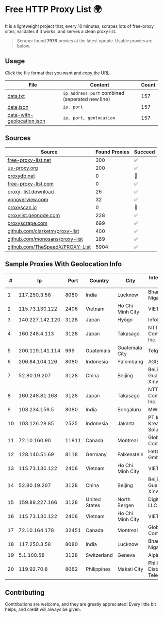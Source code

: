 
# Free HTTP Proxy List 🌍

It is a lightweight project that, every 10 minutes, scrapes lots of free-proxy sites, validates if it works, and serves a clean proxy list.


> Scraper found **7978** proxies at the latest update. Usable proxies are below.

## Usage

Click the file format that you want and copy the URL.


|File|Content|Count|
|----|-------|-----|
|[data.txt](https://raw.githubusercontent.com/themiralay/Proxy-List-World/master/data.txt)|`ip_address:port` combined (seperated new line)|157|
|[data.json](https://raw.githubusercontent.com/themiralay/Proxy-List-World/master/data.json)|`ip, port`|157|
|[data-with-geolocation.json](https://raw.githubusercontent.com/themiralay/Proxy-List-World/master/data-with-geolocation.json)|`ip, port, geolocation`|157|

## Sources

|Source|Found Proxies|Succeed|
|------|-------------|-------|
|[free-proxy-list.net](https://free-proxy-list.net)|300|✅|
|[us-proxy.org](https://www.us-proxy.org)|200|✅|
|[proxydb.net](http://proxydb.net)|0|🚫|
|[free-proxy-list.com](https://free-proxy-list.com/?page=&port=&type%5B%5D=http&type%5B%5D=https&up_time=0&search=Search)|0|✅|
|[proxy-list.download](https://www.proxy-list.download/HTTP)|26|✅|
|[vpnoverview.com](https://vpnoverview.com/privacy/anonymous-browsing/free-proxy-servers)|32|✅|
|[proxyscan.io](https://www.proxyscan.io)|0|🚫|
|[proxylist.geonode.com](https://proxylist.geonode.com/api/proxy-list?limit=300&page=1&sort_by=lastChecked&sort_type=desc&protocols=http,https)|228|✅|
|[proxyscrape.com](https://api.proxyscrape.com/v2/?request=displayproxies&protocol=http&timeout=10000&country=all&ssl=all&anonymity=all)|699|✅|
|[github.com/clarketm/proxy-list](https://raw.githubusercontent.com/clarketm/proxy-list/master/proxy-list-raw.txt)|400|✅|
|[github.com/monosans/proxy-list](https://raw.githubusercontent.com/monosans/proxy-list/main/proxies/http.txt)|189|✅|
|[github.com/TheSpeedX/PROXY-List](https://raw.githubusercontent.com/TheSpeedX/PROXY-List/master/http.txt)|5904|✅|


## Sample Proxies With Geolocation Info

|#|Ip|Port|Country|City|Internet Service Provider|
|-|--|----|-------|----|-------------------------|
|1|117.250.3.58|8080|India|Lucknow|Bharat Sanchar Nigam Ltd|
|2|115.73.130.122|2406|Vietnam|Ho Chi Minh City|VIETELmetro|
|3|140.227.142.120|3128|Japan|Hyōgo|InfoSphere|
|4|160.248.4.113|3128|Japan|Takasago|NTT PC Communications, Inc.|
|5|200.119.141.114|999|Guatemala|Guatemala City|Telgua|
|6|206.84.104.126|8080|Indonesia|Palembang|AGIS|
|7|52.80.19.207|3128|China|Beijing|Beijing Guanghuan Xinwang Digital|
|8|160.248.81.168|3128|Japan|Takasago|NTT PC Communications, Inc.|
|9|103.234.159.5|8080|India|Bengaluru|MWPL|
|10|103.126.28.85|2525|Indonesia|Jakarta|PT Integra Kreasitama Solusindo|
|11|72.10.160.90|11811|Canada|Montreal|GloboTech Communications|
|12|128.140.51.69|8118|Germany|Falkenstein|Hetzner Online GmbH|
|13|115.73.130.122|2406|Vietnam|Ho Chi Minh City|VIETELmetro|
|14|52.80.19.207|3128|China|Beijing|Beijing Guanghuan Xinwang Digital|
|15|159.89.227.166|3128|United States|North Bergen|DigitalOcean, LLC|
|16|115.73.130.122|2406|Vietnam|Ho Chi Minh City|VIETELmetro|
|17|72.10.164.178|32451|Canada|Montreal|GloboTech Communications|
|18|117.250.3.58|8080|India|Lucknow|Bharat Sanchar Nigam Ltd|
|19|5.1.100.58|3128|Switzerland|Geneva|AlpineDC SA|
|20|119.92.70.8|8082|Philippines|Makati City|Philippine Long Distance Telephone Co.|



## Contributing

Contributions are welcome, and they are greatly appreciated! Every
little bit helps, and credit will always be given.

